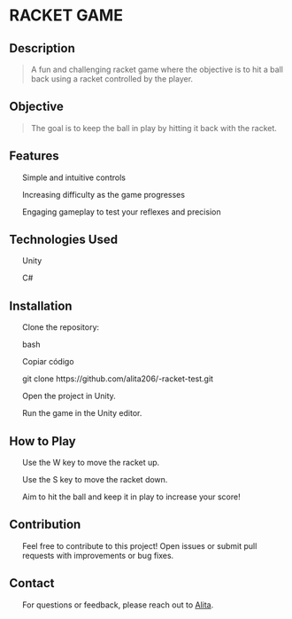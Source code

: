 <h1>RACKET GAME</h1>


<h2>Description</h2>

>A fun and challenging racket game where the objective is to hit a ball back using a racket controlled by the player.

<h2>Objective</h2>

>The goal is to keep the ball in play by hitting it back with the racket.

<h2> Features </h2>
<ol>Simple and intuitive controls</ol>
<ol>Increasing difficulty as the game progresses</ol>
<ol>Engaging gameplay to test your reflexes and precision</ol>


<h2>Technologies Used</h2>

<ol>Unity</ol>

<ol>C#</ol>

<h2>Installation</h2>
<ol>Clone the repository:</ol>
<ol>bash</ol>
<ol>Copiar código</ol>
<ol>git clone https://github.com/alita206/-racket-test.git</ol>
<ol>Open the project in Unity.</ol>
<ol>Run the game in the Unity editor.</ol>

<h2>How to Play</h2>
<ol>Use the W key to move the racket up.</ol>
<ol>Use the S key to move the racket down.</ol>
<ol>Aim to hit the ball and keep it in play to increase your score!</ol>

<h2>Contribution</h2>
<ol>Feel free to contribute to this project! Open issues or submit pull requests with improvements or bug fixes.</ol>

<h2>Contact</h2>
<ol>For questions or feedback, please reach out to <a href = "https://github.com/alita206">Alita</a>.</ol>
